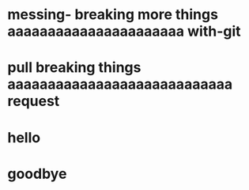 # messing- breaking more things aaaaaaaaaaaaaaaaaaaaaa with-git 
# pull breaking things aaaaaaaaaaaaaaaaaaaaaaaaaaaa request
# hello
# goodbye
